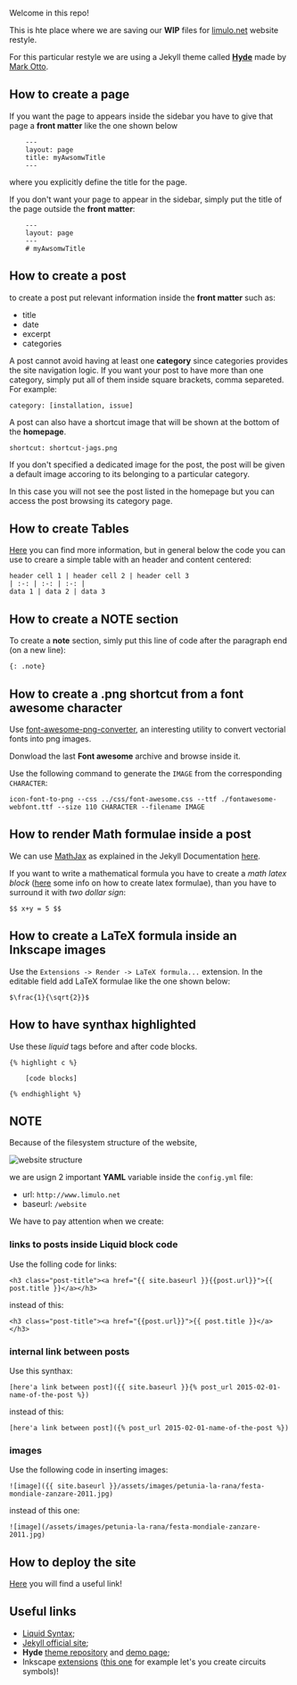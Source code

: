Welcome in this repo!

This is hte place where we are saving our **WIP** files for [limulo.net](http://www.limulo.net) website restyle.

For this particular restyle we are using a Jekyll theme called [**Hyde**](http://hyde.getpoole.com/) made by [Mark Otto](https://twitter.com/mdo).

## How to create a page
If you want the page to appears inside the sidebar you have to give that page a **front matter** like the one shown below

```
	---
	layout: page
	title: myAwsomwTitle
	---
```

where you explicitly define the title for the page.

If you don't want your page to appear in the sidebar, simply put the title of the page outside the **front matter**:

```
	---
  	layout: page
  	---
	# myAwsomwTitle
```

## How to create a post

to create a post put relevant information inside the **front matter** such as:

* title
* date
* excerpt
* categories

A post cannot avoid having at least one **category** since categories provides the site navigation logic. If you want your post to have more than one category, simply put all of them inside square brackets, comma separeted. For example:

 	category: [installation, issue]

A post can also have a shortcut image that will be shown at the bottom of the **homepage**.

	shortcut: shortcut-jags.png

If you don't specified a dedicated image for the post, the post will be given a default image accoring to its belonging to a particular category.

In this case you will not see the post listed in the homepage but you can access the post browsing its category page.  

## How to create Tables
[Here](http://kramdown.gettalong.org/syntax.html#tables) you can find more information, but in general below the code you can use to creare a simple table with an header and content centered:

```
header cell 1 | header cell 2 | header cell 3
| :-: | :-: | :-: |
data 1 | data 2 | data 3
```

## How to create a NOTE section
To create a **note** section, simly put this line of code after the paragraph end (on a new line):

```
{: .note}
```

## How to create a .png shortcut from a font awesome character
Use [font-awesome-png-converter](https://github.com/Pythonity/icon-font-to-png), an interesting utility to convert vectorial fonts into png images.

Donwload the last **Font awesome** archive and browse inside it.

Use the following command to generate the `IMAGE` from the corresponding `CHARACTER`:

```
icon-font-to-png --css ../css/font-awesome.css --ttf ./fontawesome-webfont.ttf --size 110 CHARACTER --filename IMAGE
```

## How to render Math formulae inside a post

We can use [MathJax](https://www.mathjax.org/) as explained in the Jekyll Documentation [here](http://jekyllrb.com/docs/extras/#math-support).

If you want to write a mathematical formula you have to create a _math latex block_ ([here](https://en.wikibooks.org/wiki/LaTeX/Mathematics) some info on how to create latex formulae), than you have to surround it with _two dollar sign_:

```
$$ x+y = 5 $$
```

## How to create a LaTeX formula inside an Inkscape images

Use the ```Extensions -> Render -> LaTeX formula...``` extension. In the editable field add LaTeX formulae like the one shown below:

```
$\frac{1}{\sqrt{2}}$
```

## How to have synthax highlighted

Use these _liquid_ tags before and after code blocks.

```
{% highlight c %}

	[code blocks]

{% endhighlight %}
```

## NOTE

Because of the filesystem structure of the website,

![website structure](http://www.limulo.net/website/website-structure-1.png)

we are usign 2 important **YAML** variable inside the ```config.yml``` file:

* url: ```http://www.limulo.net```
* baseurl: ```/website```

We have to pay attention when we create:

### links to posts inside Liquid block code

Use the folling code for links:

```
<h3 class="post-title"><a href="{{ site.baseurl }}{{post.url}}">{{ post.title }}</a></h3>
```

instead of this:

```
<h3 class="post-title"><a href="{{post.url}}">{{ post.title }}</a></h3>
```

### internal link between posts

Use this synthax:

```
[here'a link between post]({{ site.baseurl }}{% post_url 2015-02-01-name-of-the-post %})
```
instead of this:

```
[here'a link between post]({% post_url 2015-02-01-name-of-the-post %})
```

### images

Use the following code in inserting images:

```
![image]({{ site.baseurl }}/assets/images/petunia-la-rana/festa-mondiale-zanzare-2011.jpg)
```

instead of this one:

```
![image](/assets/images/petunia-la-rana/festa-mondiale-zanzare-2011.jpg)
```


## How to deploy the site

[Here](http://jekyllrb.com/docs/deployment-methods/) you will find a useful link!

## Useful links

* [Liquid Syntax](https://github.com/shopify/liquid/wiki/Liquid-for-Designers);
* [Jekyll official site](http://jekyllrb.com/);
* **Hyde** [theme repository](https://github.com/poole/hyde) and [demo page](http://hyde.getpoole.com/);
* Inkscape [extensions]() ([this one](https://github.com/fsmMLK/inkscapeCircuitSymbols) for example let's you create circuits symbols)!
